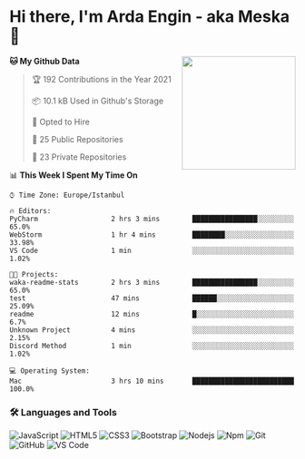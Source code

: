 # Hi there, I'm Arda Engin - aka Meska 👋

<img align='right' src='https://user-images.githubusercontent.com/5713670/87202985-820dcb80-c2b6-11ea-9f56-7ec461c497c3.gif' width='200"'>

<!--START_SECTION:waka-->
**🐱 My Github Data** 

> 🏆 192 Contributions in the Year 2021
 > 
> 📦 10.1 kB Used in Github's Storage 
 > 
> 💼 Opted to Hire
 > 
> 📜 25 Public Repositories 
 > 
> 🔑 23 Private Repositories  
 > 
📊 **This Week I Spent My Time On** 

```text
⌚︎ Time Zone: Europe/Istanbul

🔥 Editors: 
PyCharm                  2 hrs 3 mins        ████████████████░░░░░░░░░   65.0% 
WebStorm                 1 hr 4 mins         ████████░░░░░░░░░░░░░░░░░   33.98% 
VS Code                  1 min               ░░░░░░░░░░░░░░░░░░░░░░░░░   1.02%

🐱‍💻 Projects: 
waka-readme-stats        2 hrs 3 mins        ████████████████░░░░░░░░░   65.0% 
test                     47 mins             ██████░░░░░░░░░░░░░░░░░░░   25.09% 
readme                   12 mins             █░░░░░░░░░░░░░░░░░░░░░░░░   6.7% 
Unknown Project          4 mins              ░░░░░░░░░░░░░░░░░░░░░░░░░   2.15% 
Discord Method           1 min               ░░░░░░░░░░░░░░░░░░░░░░░░░   1.02%

💻 Operating System: 
Mac                      3 hrs 10 mins       █████████████████████████   100.0%

```


<!--END_SECTION:waka-->


### 🛠 Languages and Tools
![JavaScript](https://img.shields.io/badge/-JavaScript-%23F7DF1C?style=flat-square&logo=javascript&logoColor=000000&color=%23FFCE5A)
![HTML5](https://img.shields.io/badge/-HTML5-%23E44D27?style=flat-square&logo=html5&logoColor=ffffff)
![CSS3](https://img.shields.io/badge/-CSS3-%231572B6?style=flat-square&logo=css3)
![Bootstrap](https://img.shields.io/badge/-Bootstrap-563D7C?style=flat-square&logo=Bootstrap)
![Nodejs](https://img.shields.io/badge/-Nodejs-339933?style=flat-square&logo=Node.js&logoColor=ffffff)
![Npm](https://img.shields.io/badge/-npm-CB3837?style=flat-square&logo=npm)
![Git](https://img.shields.io/badge/-Git-%23F05032?style=flat-square&logo=git&logoColor=%23ffffff)
![GitHub](https://img.shields.io/badge/-GitHub-181717?style=flat-square&logo=github)
![VS Code](http://img.shields.io/badge/-VS%20Code-007ACC?style=flat-square&logo=visual-studio-code&logoColor=ffffff)
